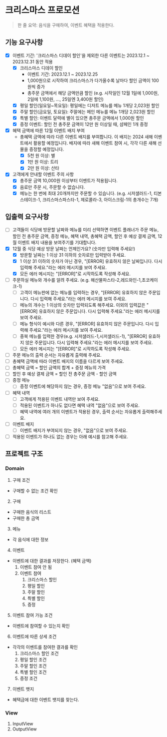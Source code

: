 # 크리스마스 프로모션
> 한 줄 요약: 음식을 구매하여, 이벤트 혜택을 적용한다.

## 기능 요구사항
- [x] 이벤트 기간: '크리스마스 디데이 할인'을 제외한 다른 이벤트는 2023.12.1 ~ 2023.12.31 동안 적용
  - [x] 크리스마스 디데이 할인 
    - 이벤트 기간: 2023.12.1 ~ 2023.12.25 
    - 1,000원으로 시작하여 크리스마스가 다가올수록 날마다 할인 금액이 100원씩 증가 
    - 총주문 금액에서 해당 금액만큼 할인 (e.g. 시작일인 12월 1일에 1,000원, 2일에 1,100원, ..., 25일엔 3,400원 할인)
  - [x] 평일 할인(일요일~목요일): 평일에는 디저트 메뉴를 메뉴 1개당 2,023원 할인
  - [x] 주말 할인(금요일, 토요일): 주말에는 메인 메뉴를 메뉴 1개당 2,023원 할인
  - [x] 특별 할인: 이벤트 달력에 별이 있으면 총주문 금액에서 1,000원 할인
  - [x] 증정 이벤트: 할인 전 총주문 금액이 12만 원 이상일 때, 샴페인 1개 증정
  
- [x] 혜택 금액에 따른 12월 이벤트 배지 부여
  - 총혜택 금액에 따라 다른 이벤트 배지를 부여합니다. 이 배지는 2024 새해 이벤트에서 활용할 예정입니다. 배지에 따라 새해 이벤트 참여 시, 각각 다른 새해 선물을 증정할 예정입니다.
    - [x] 5천 원 이상: 별 
    - [x] 1만 원 이상: 트리 
    - [x] 2만 원 이상: 산타

- [x] 고객에게 안내할 이벤트 주의 사항
  - [x] 총주문 금액 10,000원 이상부터 이벤트가 적용됩니다. 
  - [x] 음료만 주문 시, 주문할 수 없습니다. 
  - [x] 메뉴는 한 번에 최대 20개까지만 주문할 수 있습니다. (e.g. 시저샐러드-1, 티본스테이크-1, 크리스마스파스타-1, 제로콜라-3, 아이스크림-1의 총개수는 7개)

## 입출력 요구사항
- [ ] 고객들이 식당에 방문할 날짜와 메뉴를 미리 선택하면 이벤트 플래너가 주문 메뉴, 할인 전 총주문 금액, 증정 메뉴, 혜택 내역, 총혜택 금액, 할인 후 예상 결제 금액, 12월 이벤트 배지 내용을 보여주기를 기대합니다.
- [x] 12월 중 식당 예상 방문 날짜는 언제인가요? (숫자만 입력해 주세요!)
    - [x] 방문할 날짜는 1 이상 31 이하의 숫자로만 입력받아 주세요.
    - [x] 1 이상 31 이하의 숫자가 아닌 경우, "[ERROR] 유효하지 않은 날짜입니다. 다시 입력해 주세요."라는 에러 메시지를 보여 주세요.
    - [x] 모든 에러 메시지는 "[ERROR]"로 시작하도록 작성해 주세요.
- [ ] 주문하실 메뉴와 개수를 알려 주세요. (e.g. 해산물파스타-2,레드와인-1,초코케이크-1)
    - [ ] 고객이 메뉴판에 없는 메뉴를 입력하는 경우, "[ERROR] 유효하지 않은 주문입니다. 다시 입력해 주세요."라는 에러 메시지를 보여 주세요.
    - [ ] 메뉴의 개수는 1 이상의 숫자만 입력되도록 해주세요. 이외의 입력값은 "[ERROR] 유효하지 않은 주문입니다. 다시 입력해 주세요."라는 에러 메시지를 보여 주세요.
    - [ ] 메뉴 형식이 예시와 다른 경우, "[ERROR] 유효하지 않은 주문입니다. 다시 입력해 주세요."라는 에러 메시지를 보여 주세요.
    - [ ] 중복 메뉴를 입력한 경우(e.g. 시저샐러드-1,시저샐러드-1), "[ERROR] 유효하지 않은 주문입니다. 다시 입력해 주세요."라는 에러 메시지를 보여 주세요.
    - [ ] 모든 에러 메시지는 "[ERROR]"로 시작하도록 작성해 주세요.
- [ ] 주문 메뉴의 출력 순서는 자유롭게 출력해 주세요.
- [ ] 총혜택 금액에 따라 이벤트 배지의 이름을 다르게 보여 주세요.
- [ ] 총혜택 금액 = 할인 금액의 합계 + 증정 메뉴의 가격
- [ ] 할인 후 예상 결제 금액 = 할인 전 총주문 금액 - 할인 금액
- [ ] 증정 메뉴
    - [ ] 증정 이벤트에 해당하지 않는 경우, 증정 메뉴 "없음"으로 보여 주세요.
- [ ] 혜택 내역
    - [ ] 고객에게 적용된 이벤트 내역만 보여 주세요.
    - [ ] 적용된 이벤트가 하나도 없다면 혜택 내역 "없음"으로 보여 주세요.
    - [ ] 혜택 내역에 여러 개의 이벤트가 적용된 경우, 출력 순서는 자유롭게 출력해주세요.
- [ ] 이벤트 배지
    - [ ] 이벤트 배지가 부여되지 않는 경우, "없음"으로 보여 주세요.
- [ ] 적용된 이벤트가 하나도 없는 경우는 아래 예시를 참고해 주세요.

## 프로젝트 구조
### Domain
1. 구매 조건
- 구매할 수 없는 조건 확인
2. 구매
- 구매한 음식의 리스트
- 구매한 총 금액
3. 메뉴
- 각 음식에 대한 정보
4. 이벤트
- 이벤트에 대한 결과를 저장한다. (혜택 금액)
   1. 이벤트 참여 안 됨
   2. 이벤트 참여
      1. 크리스마스 할인
      2. 평일 할인
      3. 주말 할인
      4. 특별 할인
      5. 증정
5. 이벤트 참여 가능 조건
- 이벤트에 참여할 수 있는지 확인
6. 이벤트에 따른 상세 조건
- 각각의 이벤트를 참여한 결과를 확인
   1. 크리스마스 할인 조건
   2. 평일 할인 조건
   3. 주말 할인 조건
   4. 특별 할인 조건
   5. 증정 조건
7. 이벤트 뱃지
- 혜택금에 대한 이벤트 뱃지를 찾는다.

### View
1. InputView
2. OutputView
